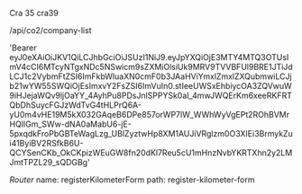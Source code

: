 
Cra 35
cra39



/api/co2/company-list

'Bearer eyJ0eXAiOiJKV1QiLCJhbGciOiJSUzI1NiJ9.eyJpYXQiOjE3MTY4MTQ3OTUsImV4cCI6MTcyNTgxNDc5NSwicm9sZXMiOlsiUk9MRV9TVVBFUl9BRE1JTiJdLCJ1c2VybmFtZSI6ImFkbWluaXN0cmF0b3JAaHViYmxlZmxlZXQubmwiLCJjb21wYW55SWQiOjEsImxvY2FsZSI6ImVuIn0.stIeeUWSxEhbiycOA3ZQVwuW9iHJejaWQv9ljOaYY_4AyhPu8PDsJnlSPPYSk0aI_4mwJWQErKm6xeeRKFRTQbDhSuycFGJzWdTvG4tHLPrQ6A-yU0m4vHE19M5kX032GAqeB6DPe857orWP7lW_WWhWyVgEPt2ROhBVMrHQIlGm_SWw-dNA0aMabU6-jE-5pxqdkFroPbGBTeWagLzg_UBlZyztwHp8XM1AUJiVRglzm0O3XIEi3BrmykZui41ByiBV2RSfkB6U-QCYSenCKb_OkCKpizWEuGW8fn20dKl7Reu5cU1mHnzNvbYKRTXhn2y2LMJmtTPZL29_sQDGBg'


*Router*
name: registerKilometerForm
path: register-kilometer-form
